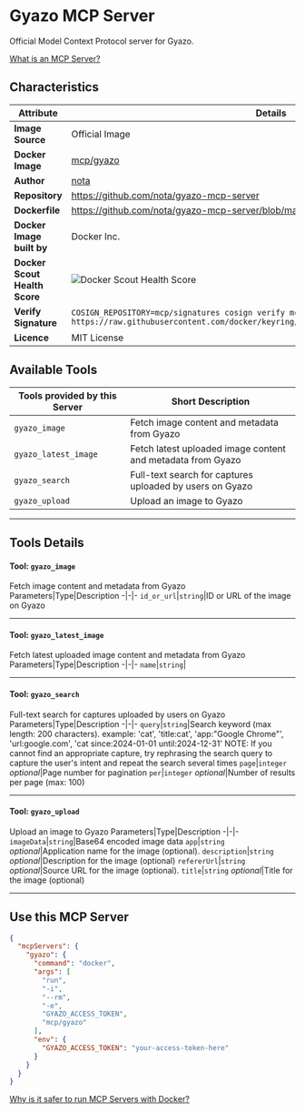 # Gyazo MCP Server

Official Model Context Protocol server for Gyazo.

[What is an MCP Server?](https://www.anthropic.com/news/model-context-protocol)

## Characteristics
Attribute|Details|
|-|-|
**Image Source**|Official Image
**Docker Image**|[mcp/gyazo](https://hub.docker.com/repository/docker/mcp/gyazo)
**Author**|[nota](https://github.com/nota)
**Repository**|https://github.com/nota/gyazo-mcp-server
**Dockerfile**|https://github.com/nota/gyazo-mcp-server/blob/main/Dockerfile
**Docker Image built by**|Docker Inc.
**Docker Scout Health Score**| ![Docker Scout Health Score](https://api.scout.docker.com/v1/policy/insights/org-image-score/badge/mcp/gyazo)
**Verify Signature**|`COSIGN_REPOSITORY=mcp/signatures cosign verify mcp/gyazo --key https://raw.githubusercontent.com/docker/keyring/refs/heads/main/public/mcp/latest.pub`
**Licence**|MIT License

## Available Tools
Tools provided by this Server|Short Description
-|-
`gyazo_image`|Fetch image content and metadata from Gyazo|
`gyazo_latest_image`|Fetch latest uploaded image content and metadata from Gyazo|
`gyazo_search`|Full-text search for captures uploaded by users on Gyazo|
`gyazo_upload`|Upload an image to Gyazo|

---
## Tools Details

#### Tool: **`gyazo_image`**
Fetch image content and metadata from Gyazo
Parameters|Type|Description
-|-|-
`id_or_url`|`string`|ID or URL of the image on Gyazo

---
#### Tool: **`gyazo_latest_image`**
Fetch latest uploaded image content and metadata from Gyazo
Parameters|Type|Description
-|-|-
`name`|`string`|

---
#### Tool: **`gyazo_search`**
Full-text search for captures uploaded by users on Gyazo
Parameters|Type|Description
-|-|-
`query`|`string`|Search keyword (max length: 200 characters). example: 'cat', 'title:cat', 'app:"Google Chrome"', 'url:google.com', 'cat since:2024-01-01 until:2024-12-31' NOTE: If you cannot find an appropriate capture, try rephrasing the search query to capture the user's intent and repeat the search several times
`page`|`integer` *optional*|Page number for pagination
`per`|`integer` *optional*|Number of results per page (max: 100)

---
#### Tool: **`gyazo_upload`**
Upload an image to Gyazo
Parameters|Type|Description
-|-|-
`imageData`|`string`|Base64 encoded image data
`app`|`string` *optional*|Application name for the image (optional).
`description`|`string` *optional*|Description for the image (optional)
`refererUrl`|`string` *optional*|Source URL for the image (optional).
`title`|`string` *optional*|Title for the image (optional)

---
## Use this MCP Server

```json
{
  "mcpServers": {
    "gyazo": {
      "command": "docker",
      "args": [
        "run",
        "-i",
        "--rm",
        "-e",
        "GYAZO_ACCESS_TOKEN",
        "mcp/gyazo"
      ],
      "env": {
        "GYAZO_ACCESS_TOKEN": "your-access-token-here"
      }
    }
  }
}
```

[Why is it safer to run MCP Servers with Docker?](https://www.docker.com/blog/the-model-context-protocol-simplifying-building-ai-apps-with-anthropic-claude-desktop-and-docker/)
